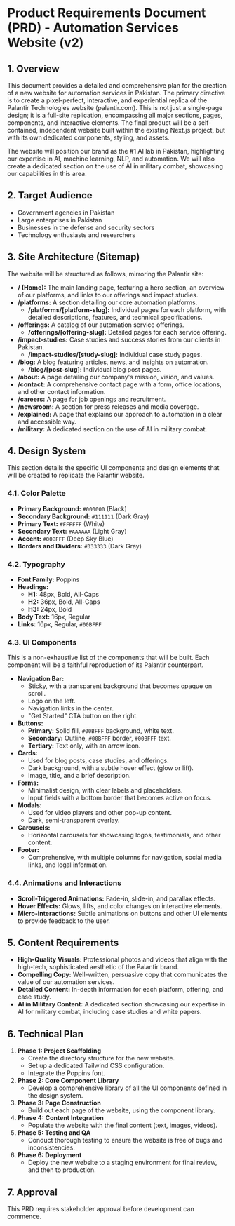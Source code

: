 # Product Requirements Document (PRD) - Automation Services Website (v2)

## 1. Overview

This document provides a detailed and comprehensive plan for the creation of a new website for automation services in Pakistan. The primary directive is to create a pixel-perfect, interactive, and experiential replica of the Palantir Technologies website (palantir.com). This is not just a single-page design; it is a full-site replication, encompassing all major sections, pages, components, and interactive elements. The final product will be a self-contained, independent website built within the existing Next.js project, but with its own dedicated components, styling, and assets.

The website will position our brand as the #1 AI lab in Pakistan, highlighting our expertise in AI, machine learning, NLP, and automation. We will also create a dedicated section on the use of AI in military combat, showcasing our capabilities in this area.

## 2. Target Audience

*   Government agencies in Pakistan
*   Large enterprises in Pakistan
*   Businesses in the defense and security sectors
*   Technology enthusiasts and researchers

## 3. Site Architecture (Sitemap)

The website will be structured as follows, mirroring the Palantir site:

*   **/ (Home):** The main landing page, featuring a hero section, an overview of our platforms, and links to our offerings and impact studies.
*   **/platforms:** A section detailing our core automation platforms.
    *   **/platforms/[platform-slug]:** Individual pages for each platform, with detailed descriptions, features, and technical specifications.
*   **/offerings:** A catalog of our automation service offerings.
    *   **/offerings/[offering-slug]:** Detailed pages for each service offering.
*   **/impact-studies:** Case studies and success stories from our clients in Pakistan.
    *   **/impact-studies/[study-slug]:** Individual case study pages.
*   **/blog:** A blog featuring articles, news, and insights on automation.
    *   **/blog/[post-slug]:** Individual blog post pages.
*   **/about:** A page detailing our company's mission, vision, and values.
*   **/contact:** A comprehensive contact page with a form, office locations, and other contact information.
*   **/careers:** A page for job openings and recruitment.
*   **/newsroom:** A section for press releases and media coverage.
*   **/explained:** A page that explains our approach to automation in a clear and accessible way.
*   **/military:** A dedicated section on the use of AI in military combat.

## 4. Design System

This section details the specific UI components and design elements that will be created to replicate the Palantir website.

### 4.1. Color Palette

*   **Primary Background:** `#000000` (Black)
*   **Secondary Background:** `#111111` (Dark Gray)
*   **Primary Text:** `#FFFFFF` (White)
*   **Secondary Text:** `#AAAAAA` (Light Gray)
*   **Accent:** `#00BFFF` (Deep Sky Blue)
*   **Borders and Dividers:** `#333333` (Dark Gray)

### 4.2. Typography

*   **Font Family:** Poppins
*   **Headings:**
    *   **H1:** 48px, Bold, All-Caps
    *   **H2:** 36px, Bold, All-Caps
    *   **H3:** 24px, Bold
*   **Body Text:** 16px, Regular
*   **Links:** 16px, Regular, `#00BFFF`

### 4.3. UI Components

This is a non-exhaustive list of the components that will be built. Each component will be a faithful reproduction of its Palantir counterpart.

*   **Navigation Bar:**
    *   Sticky, with a transparent background that becomes opaque on scroll.
    *   Logo on the left.
    *   Navigation links in the center.
    *   "Get Started" CTA button on the right.
*   **Buttons:**
    *   **Primary:** Solid fill, `#00BFFF` background, white text.
    *   **Secondary:** Outline, `#00BFFF` border, `#00BFFF` text.
    *   **Tertiary:** Text only, with an arrow icon.
*   **Cards:**
    *   Used for blog posts, case studies, and offerings.
    *   Dark background, with a subtle hover effect (glow or lift).
    *   Image, title, and a brief description.
*   **Forms:**
    *   Minimalist design, with clear labels and placeholders.
    *   Input fields with a bottom border that becomes active on focus.
*   **Modals:**
    *   Used for video players and other pop-up content.
    *   Dark, semi-transparent overlay.
*   **Carousels:**
    *   Horizontal carousels for showcasing logos, testimonials, and other content.
*   **Footer:**
    *   Comprehensive, with multiple columns for navigation, social media links, and legal information.

### 4.4. Animations and Interactions

*   **Scroll-Triggered Animations:** Fade-in, slide-in, and parallax effects.
*   **Hover Effects:** Glows, lifts, and color changes on interactive elements.
*   **Micro-interactions:** Subtle animations on buttons and other UI elements to provide feedback to the user.

## 5. Content Requirements

*   **High-Quality Visuals:** Professional photos and videos that align with the high-tech, sophisticated aesthetic of the Palantir brand.
*   **Compelling Copy:** Well-written, persuasive copy that communicates the value of our automation services.
*   **Detailed Content:** In-depth information for each platform, offering, and case study.
*   **AI in Military Content:** A dedicated section showcasing our expertise in AI for military combat, including case studies and white papers.

## 6. Technical Plan

1.  **Phase 1: Project Scaffolding**
    *   Create the directory structure for the new website.
    *   Set up a dedicated Tailwind CSS configuration.
    *   Integrate the Poppins font.
2.  **Phase 2: Core Component Library**
    *   Develop a comprehensive library of all the UI components defined in the design system.
3.  **Phase 3: Page Construction**
    *   Build out each page of the website, using the component library.
4.  **Phase 4: Content Integration**
    *   Populate the website with the final content (text, images, videos).
5.  **Phase 5: Testing and QA**
    *   Conduct thorough testing to ensure the website is free of bugs and inconsistencies.
6.  **Phase 6: Deployment**
    *   Deploy the new website to a staging environment for final review, and then to production.

## 7. Approval

This PRD requires stakeholder approval before development can commence.